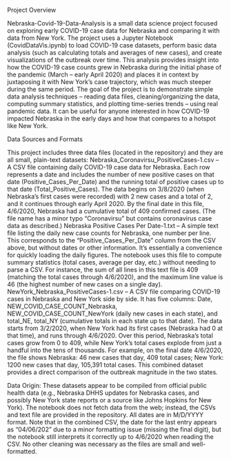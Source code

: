 Project Overview

Nebraska-Covid-19-Data-Analysis is a small data science project focused on exploring early COVID-19 case data for Nebraska and comparing it with data from New York. The project uses a Jupyter Notebook (CovidDataVis.ipynb) to load COVID-19 case datasets, perform basic data analysis (such as calculating totals and averages of new cases), and create visualizations of the outbreak over time. This analysis provides insight into how the COVID-19 case counts grew in Nebraska during the initial phase of the pandemic (March – early April 2020) and places it in context by juxtaposing it with New York’s case trajectory, which was much steeper during the same period. The goal of the project is to demonstrate simple data analysis techniques – reading data files, cleaning/organizing the data, computing summary statistics, and plotting time-series trends – using real pandemic data. It can be useful for anyone interested in how COVID-19 impacted Nebraska in the early days and how that compares to a hotspot like New York.

Data Sources and Formats

This project includes three data files (located in the repository) and they are all small, plain-text datasets:
Nebraska_Coronavirsu_PositiveCases-1.csv – A CSV file containing daily COVID-19 case data for Nebraska. Each row represents a date and includes the number of new positive cases on that date (Positive_Cases_Per_Date) and the running total of positive cases up to that date (Total_Positive_Cases). The data begins on 3/8/2020 (when Nebraska’s first cases were recorded) with 2 new cases and a total of 2, and it continues through early April 2020. By the final date in this file, 4/6/2020, Nebraska had a cumulative total of 409 confirmed cases. (The file name has a minor typo “Coronavirsu” but contains coronavirus case data as described.)
Nebraska Positive Cases Per Date-1.txt – A simple text file listing the daily new case counts for Nebraska, one number per line. This corresponds to the “Positive_Cases_Per_Date” column from the CSV above, but without dates or other information. It’s essentially a convenience for quickly loading the daily figures. The notebook uses this file to compute summary statistics (total cases, average per day, etc.) without needing to parse a CSV. For instance, the sum of all lines in this text file is 409 (matching the total cases through 4/6/2020), and the maximum line value is 46 (the highest number of new cases on a single day).
NewYork_Nebraska_PositiveCases-1.csv – A CSV file comparing COVID-19 cases in Nebraska and New York side by side. It has five columns: Date, NEW_COVID_CASE_COUNT_Nebraska, NEW_COVID_CASE_COUNT_NewYork (daily new cases in each state), and total_NE, total_NY (cumulative totals in each state up to that date). The data starts from 3/2/2020, when New York had its first cases (Nebraska had 0 at that time), and runs through 4/6/2020. Over this period, Nebraska’s total cases grow from 0 to 409, while New York’s total cases explode from just a handful into the tens of thousands. For example, on the final date 4/6/2020, the file shows Nebraska: 46 new cases that day, 409 total cases; New York: 1200 new cases that day, 105,391 total cases. This combined dataset provides a direct comparison of the outbreak magnitude in the two states.

Data Origin: These datasets appear to be compiled from official public health data (e.g., Nebraska DHHS updates for Nebraska cases, and possibly New York state reports or a source like Johns Hopkins for New York). The notebook does not fetch data from the web; instead, the CSVs and text file are provided in the repository. All dates are in M/D/YYYY format. Note that in the combined CSV, the date for the last entry appears as “04/06/202” due to a minor formatting issue (missing the final digit), but the notebook still interprets it correctly up to 4/6/2020 when reading the CSV. No other cleaning was necessary as the files are small and well-formatted.
